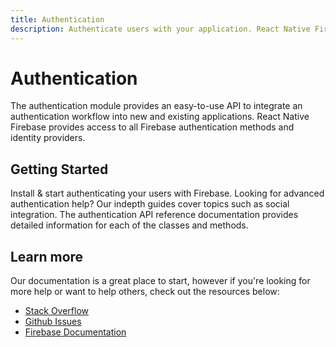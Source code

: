 ```yaml
---
title: Authentication
description: Authenticate users with your application. React Native Firebase integrates with all Firebase Auth providers.
---
```


# Authentication

The authentication module provides an easy-to-use API to integrate an authentication workflow into new and existing applications.
React Native Firebase provides access to all Firebase authentication methods and identity providers.

<Youtube id="8sGY55yxicA" />

## Getting Started

<Grid columns="3">
	<Block
		icon="build"
		color="#ffc107"
		title="Quick Start"
		to="/quick-start"
	>
    Install & start authenticating your users with Firebase.
	</Block>
	<Block
		icon="school"
		color="#4CAF50"
		title="Guides"
		version={false}
		to="/guides?tags=auth"
	>
    Looking for advanced authentication help? Our indepth guides cover topics such as social integration.
	</Block>
  <Block
		icon="layers"
		color="#03A9F4"
		title="Reference"
		to="/reference"
	>
    The authentication API reference documentation provides detailed information for each of the classes and methods.
	</Block>
</Grid>

## Learn more

Our documentation is a great place to start, however if you're looking for more help or want to help others,
check out the resources below:

- [Stack Overflow](https://stackoverflow.com/questions/tagged/react-native-firebase-auth)
- [Github Issues](https://github.com/invertase/react-native-firebase/issues?utf8=%E2%9C%93&q=is%3Aissue+sort%3Aupdated-desc+label%3Aauth+)
- [Firebase Documentation](https://firebase.google.com/docs/auth?utm_source=invertase&utm_medium=react-native-firebase&utm_campaign=auth)
